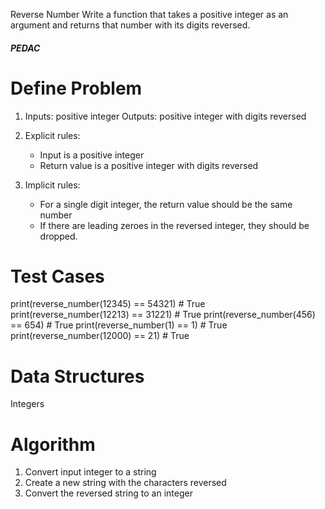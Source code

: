 Reverse Number
Write a function that takes a positive integer as an argument and returns that number with its digits reversed.

##### PEDAC #####

# Define Problem
1. Inputs: positive integer
   Outputs: positive integer with digits reversed

2. Explicit rules:
   - Input is a positive integer
   - Return value is a positive integer with digits reversed

3. Implicit rules:
   - For a single digit integer, the return value should be the same number
   - If there are leading zeroes in the reversed integer, they should be dropped.

# Test Cases
print(reverse_number(12345) == 54321)   # True
print(reverse_number(12213) == 31221)   # True
print(reverse_number(456) == 654)       # True
print(reverse_number(1) == 1)           # True
print(reverse_number(12000) == 21)      # True

# Data Structures
Integers

# Algorithm
1. Convert input integer to a string
2. Create a new string with the characters reversed
3. Convert the reversed string to an integer